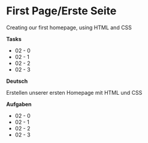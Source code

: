 # First Page/Erste Seite
Creating our first homepage, using HTML and CSS

**Tasks**
- 02 - 0
- 02 - 1
- 02 - 2
- 02 - 3

**Deutsch**

Erstellen unserer ersten Homepage mit HTML und CSS

**Aufgaben**
- 02 - 0
- 02 - 1
- 02 - 2
- 02 - 3
